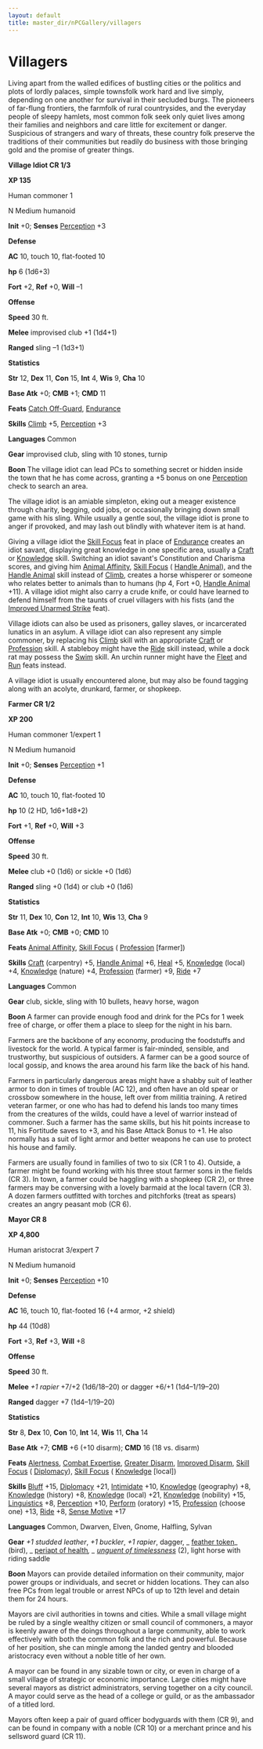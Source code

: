 ```yaml
---
layout: default
title: master_dir/nPCGallery/villagers
---
```

# Villagers

Living apart from the walled edifices of bustling cities or the politics and plots of lordly palaces, simple townsfolk work hard and live simply, depending on one another for survival in their secluded burgs. The pioneers of far-flung frontiers, the farmfolk of rural countrysides, and the everyday people of sleepy hamlets, most common folk seek only quiet lives among their families and neighbors and care little for excitement or danger. Suspicious of strangers and wary of threats, these country folk preserve the traditions of their communities but readily do business with those bringing gold and the promise of greater things.

**Village Idiot CR 1/3**

**XP 135**

Human commoner 1

N Medium humanoid

**Init** +0; **Senses** [Perception](../../skill_dir/perception#_perception) +3

**Defense**

**AC** 10, touch 10, flat-footed 10

**hp** 6 (1d6+3)

**Fort** +2, **Ref** +0, **Will** –1

**Offense**

**Speed** 30 ft.

**Melee** improvised club +1 (1d4+1)

**Ranged** sling –1 (1d3+1)

**Statistics**

**Str** 12, **Dex** 11, **Con** 15, **Int** 4, **Wis** 9, **Cha** 10

**Base Atk** +0; **CMB** +1; **CMD** 11

**Feats** [Catch Off-Guard](../../feats#_catch-off-guard), [Endurance](../../feats#_endurance)

**Skills** [Climb](../../skill_dir/climb#_climb) +5, [Perception](../../skill_dir/perception#_perception) +3

**Languages** Common

**Gear** improvised club, sling with 10 stones, turnip

**Boon** The village idiot can lead PCs to something secret or hidden inside the town that he has come across, granting a +5 bonus on one [Perception](../../skill_dir/perception#_perception) check to search an area.

The village idiot is an amiable simpleton, eking out a meager existence through charity, begging, odd jobs, or occasionally bringing down small game with his sling. While usually a gentle soul, the village idiot is prone to anger if provoked, and may lash out blindly with whatever item is at hand.

Giving a village idiot the [Skill Focus](../../feats#_skill-focus) feat in place of [Endurance](../../feats#_endurance) creates an idiot savant, displaying great knowledge in one specific area, usually a [Craft](../../skill_dir/craft#_craft) or [Knowledge](../../skill_dir/knowledge#_knowledge) skill. Switching an idiot savant's Constitution and Charisma scores, and giving him [Animal Affinity](../../feats#_animal-affinity), [Skill Focus](../../feats#_skill-focus) ( [Handle Animal](../../skill_dir/handleAnimal#_handle-animal)), and the [Handle Animal](../../skill_dir/handleAnimal#_handle-animal) skill instead of [Climb](../../skill_dir/climb#_climb), creates a horse whisperer or someone who relates better to animals than to humans (hp 4, Fort +0, [Handle Animal](../../skill_dir/handleAnimal#_handle-animal) +11). A village idiot might also carry a crude knife, or could have learned to defend himself from the taunts of cruel villagers with his fists (and the [Improved Unarmed Strike](../../feats#_improved-unarmed-strike) feat).

Village idiots can also be used as prisoners, galley slaves, or incarcerated lunatics in an asylum. A village idiot can also represent any simple commoner, by replacing his [Climb](../../skill_dir/climb#_climb) skill with an appropriate [Craft](../../skill_dir/craft#_craft) or [Profession](../../skill_dir/profession#_profession) skill. A stableboy might have the [Ride](../../skill_dir/ride#_ride) skill instead, while a dock rat may possess the [Swim](../../skill_dir/swim#_swim) skill. An urchin runner might have the [Fleet](../../feats#_fleet) and [Run](../../feats#_run) feats instead.

A village idiot is usually encountered alone, but may also be found tagging along with an acolyte, drunkard, farmer, or shopkeep.

**Farmer CR 1/2**

**XP 200**

Human commoner 1/expert 1

N Medium humanoid

**Init** +0; **Senses** [Perception](../../skill_dir/perception#_perception) +1

**Defense**

**AC** 10, touch 10, flat-footed 10

**hp** 10 (2 HD, 1d6+1d8+2)

**Fort** +1, **Ref** +0, **Will** +3

**Offense**

**Speed** 30 ft.

**Melee** club +0 (1d6) or sickle +0 (1d6)

**Ranged** sling +0 (1d4) or club +0 (1d6)

**Statistics**

**Str** 11, **Dex** 10, **Con** 12, **Int** 10, **Wis** 13, **Cha** 9

**Base Atk** +0; **CMB** +0; **CMD** 10

**Feats** [Animal Affinity](../../feats#_animal-affinity), [Skill Focus](../../feats#_skill-focus) ( [Profession](../../skill_dir/profession#_profession) [farmer])

**Skills** [Craft](../../skill_dir/craft#_craft) (carpentry) +5, [Handle Animal](../../skill_dir/handleAnimal#_handle-animal) +6, [Heal](../../skill_dir/heal#_heal) +5, [Knowledge](../../skill_dir/knowledge#_knowledge) (local) +4, [Knowledge](../../skill_dir/knowledge#_knowledge) (nature) +4, [Profession](../../skill_dir/profession#_profession) (farmer) +9, [Ride](../../skill_dir/ride#_ride) +7

**Languages** Common

**Gear** club, sickle, sling with 10 bullets, heavy horse, wagon

**Boon** A farmer can provide enough food and drink for the PCs for 1 week free of charge, or offer them a place to sleep for the night in his barn.

Farmers are the backbone of any economy, producing the foodstuffs and livestock for the world. A typical farmer is fair-minded, sensible, and trustworthy, but suspicious of outsiders. A farmer can be a good source of local gossip, and knows the area around his farm like the back of his hand.

Farmers in particularly dangerous areas might have a shabby suit of leather armor to don in times of trouble (AC 12), and often have an old spear or crossbow somewhere in the house, left over from militia training. A retired veteran farmer, or one who has had to defend his lands too many times from the creatures of the wilds, could have a level of warrior instead of commoner. Such a farmer has the same skills, but his hit points increase to 11, his Fortitude saves to +3, and his Base Attack Bonus to +1. He also normally has a suit of light armor and better weapons he can use to protect his house and family.

Farmers are usually found in families of two to six (CR 1 to 4). Outside, a farmer might be found working with his three stout farmer sons in the fields (CR 3). In town, a farmer could be haggling with a shopkeep (CR 2), or three farmers may be conversing with a lovely barmaid at the local tavern (CR 3). A dozen farmers outfitted with torches and pitchforks (treat as spears) creates an angry peasant mob (CR 6).

**Mayor CR 8**

**XP 4,800**

Human aristocrat 3/expert 7

N Medium humanoid

**Init** +0; **Senses** [Perception](../../skill_dir/perception#_perception) +10

**Defense**

**AC** 16, touch 10, flat-footed 16 (+4 armor, +2 shield)

**hp** 44 (10d8)

**Fort** +3, **Ref** +3, **Will** +8

**Offense**

**Speed** 30 ft.

**Melee** _+1 rapier_ +7/+2 (1d6/18–20) or dagger +6/+1 (1d4–1/19–20)

**Ranged** dagger +7 (1d4–1/19–20)

**Statistics**

**Str** 8, **Dex** 10, **Con** 10, **Int** 14, **Wis** 11, **Cha** 14

**Base Atk** +7; **CMB** +6 (+10 disarm); **CMD** 16 (18 vs. disarm)

**Feats** [Alertness](../../feats#_alertness), [Combat Expertise](../../feats#_combat-expertise), [Greater Disarm](../../feats#_greater-disarm), [Improved Disarm](../../feats#_improved-disarm), [Skill Focus](../../feats#_skill-focus) ( [Diplomacy](../../skill_dir/diplomacy#_diplomacy)), [Skill Focus](../../feats#_skill-focus) ( [Knowledge](../../skill_dir/knowledge#_knowledge) [local])

**Skills** [Bluff](../../skill_dir/bluff#_bluff) +15, [Diplomacy](../../skill_dir/diplomacy#_diplomacy) +21, [Intimidate](../../skill_dir/intimidate#_intimidate) +10, [Knowledge](../../skill_dir/knowledge#_knowledge) (geography) +8, [Knowledge](../../skill_dir/knowledge#_knowledge) (history) +8, [Knowledge](../../skill_dir/knowledge#_knowledge) (local) +21, [Knowledge](../../skill_dir/knowledge#_knowledge) (nobility) +15, [Linguistics](../../skill_dir/linguistics#_linguistics) +8, [Perception](../../skill_dir/perception#_perception) +10, [Perform](../../skill_dir/perform#_perform) (oratory) +15, [Profession](../../skill_dir/profession#_profession) (choose one) +13, [Ride](../../skill_dir/ride#_ride) +8, [Sense Motive](../../skill_dir/senseMotive#_sense-motive) +17

**Languages** Common, Dwarven, Elven, Gnome, Halfling, Sylvan

**Gear** _+1 studded leather_, _+1 buckler_, _+1 rapier_, dagger, _ [feather token](../../magicItem_dir/wondrousItems#_feather-token)_ (bird), _ [periapt of health](../../magicItem_dir/wondrousItems#_periapt-of-health)_, _ [unguent of timelessness](../../magicItem_dir/wondrousItems#_unguent-of-timelessness)_ (2), light horse with riding saddle

**Boon** Mayors can provide detailed information on their community, major power groups or individuals, and secret or hidden locations. They can also free PCs from legal trouble or arrest NPCs of up to 12th level and detain them for 24 hours.

Mayors are civil authorities in towns and cities. While a small village might be ruled by a single wealthy citizen or small council of commoners, a mayor is keenly aware of the doings throughout a large community, able to work effectively with both the common folk and the rich and powerful. Because of her position, she can mingle among the landed gentry and blooded aristocracy even without a noble title of her own.

A mayor can be found in any sizable town or city, or even in charge of a small village of strategic or economic importance. Large cities might have several mayors as district administrators, serving together on a city council. A mayor could serve as the head of a college or guild, or as the ambassador of a titled lord.

Mayors often keep a pair of guard officer bodyguards with them (CR 9), and can be found in company with a noble (CR 10) or a merchant prince and his sellsword guard (CR 11).


